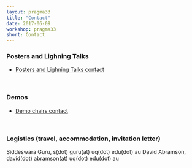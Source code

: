 ```yaml
---
layout: pragma33
title: "Contact"
date: 2017-06-09
workshop: pragma33
short: Contact
---
```


### Posters and Lighning Talks
* [Posters and Lighning Talks contact](http://www.pragma-grid.net/pragma33-callForPosters/)

<br>

### Demos
* [Demo chairs contact](http://www.pragma-grid.net/pragma33-CallForDemos/) 

<br>

### Logistics (travel, accommodation, invitation letter) 

 Siddeswara Guru, s(dot) guru(at) uq(dot) edu(dot) au
 David Abramson, david(dot) abramson(at) uq(dot) edu(dot) au


